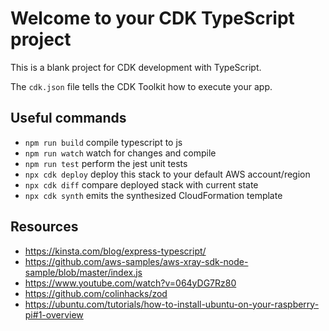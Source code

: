 # Welcome to your CDK TypeScript project

This is a blank project for CDK development with TypeScript.

The `cdk.json` file tells the CDK Toolkit how to execute your app.

## Useful commands

* `npm run build`   compile typescript to js
* `npm run watch`   watch for changes and compile
* `npm run test`    perform the jest unit tests
* `npx cdk deploy`  deploy this stack to your default AWS account/region
* `npx cdk diff`    compare deployed stack with current state
* `npx cdk synth`   emits the synthesized CloudFormation template

## Resources

* <https://kinsta.com/blog/express-typescript/>
* <https://github.com/aws-samples/aws-xray-sdk-node-sample/blob/master/index.js>
* <https://www.youtube.com/watch?v=064yDG7Rz80>
* <https://github.com/colinhacks/zod>
* <https://ubuntu.com/tutorials/how-to-install-ubuntu-on-your-raspberry-pi#1-overview>

